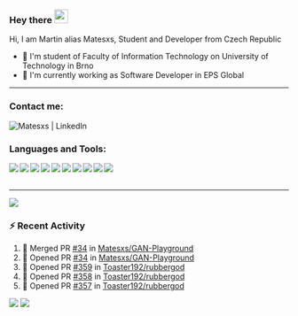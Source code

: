 ### Hey there <img src="https://media.giphy.com/media/hvRJCLFzcasrR4ia7z/giphy.gif" width="25px">

Hi, I am Martin alias Matesxs, Student and Developer from Czech Republic
- 📖 I'm student of Faculty of Information Technology on University of Technology in Brno
- 👷 I'm currently working as Software Developer in EPS Global

---

### Contact me:

[<img align="left" alt="Matesxs | LinkedIn" src="https://img.shields.io/badge/linkedin-%230077B5.svg?&style=for-the-badge&logo=linkedin&logoColor=white" />][linkedin]

<br />

### Languages and Tools:

<img align="left" src="https://img.shields.io/badge/python%20-%2314354C.svg?&style=for-the-badge&logo=python&logoColor=white"/>
<img align="left" src="https://img.shields.io/badge/Keras%20-%23D00000.svg?&style=for-the-badge&logo=Keras&logoColor=white"/>
<img align="left" src="https://img.shields.io/badge/TensorFlow%20-%23FF6F00.svg?&style=for-the-badge&logo=TensorFlow&logoColor=white" />
<img align="left" src="https://img.shields.io/badge/c++%20-%2300599C.svg?&style=for-the-badge&logo=c%2B%2B&ogoColor=white"/>
<img align="left" src="https://img.shields.io/badge/c%23%20-%23239120.svg?&style=for-the-badge&logo=c-sharp&logoColor=white"/>

<img align="left" src="https://img.shields.io/badge/git%20-%23F05033.svg?&style=for-the-badge&logo=git&logoColor=white"/>
<img align="left" src="https://img.shields.io/badge/github%20-%23121011.svg?&style=for-the-badge&logo=github&logoColor=white"/>
<img align="left" src="https://img.shields.io/badge/bitbucket%20-%230047B3.svg?&style=for-the-badge&logo=bitbucket&logoColor=white"/>
<img align="left" src ="https://img.shields.io/badge/MongoDB-%234ea94b.svg?&style=for-the-badge&logo=mongodb&logoColor=white"/>
<img align="left" src ="https://img.shields.io/badge/sqlite-%2307405e.svg?&style=for-the-badge&logo=sqlite&logoColor=white"/>
<br />
<br />

---

![](https://komarev.com/ghpvc/?username=Matesxs&color=dc143c&style=flat)
<br />

### :zap: Recent Activity

<!--START_SECTION:activity-->
1. 🎉 Merged PR [#34](https://github.com/Matesxs/GAN-Playground/pull/34) in [Matesxs/GAN-Playground](https://github.com/Matesxs/GAN-Playground)
2. 💪 Opened PR [#34](https://github.com/Matesxs/GAN-Playground/pull/34) in [Matesxs/GAN-Playground](https://github.com/Matesxs/GAN-Playground)
3. 💪 Opened PR [#359](https://github.com/Toaster192/rubbergod/pull/359) in [Toaster192/rubbergod](https://github.com/Toaster192/rubbergod)
4. 💪 Opened PR [#358](https://github.com/Toaster192/rubbergod/pull/358) in [Toaster192/rubbergod](https://github.com/Toaster192/rubbergod)
5. 💪 Opened PR [#357](https://github.com/Toaster192/rubbergod/pull/357) in [Toaster192/rubbergod](https://github.com/Toaster192/rubbergod)
<!--END_SECTION:activity-->


<img src="https://github-readme-stats.vercel.app/api?username=Matesxs&show_icons=true&theme=onedark&include_all_commits=true&count_private=true">
<img src="https://github-readme-stats.vercel.app/api/top-langs/?username=Matesxs&layout=compact&theme=onedark">

[linkedin]: https://www.linkedin.com/in/martin-douša-027570184/

